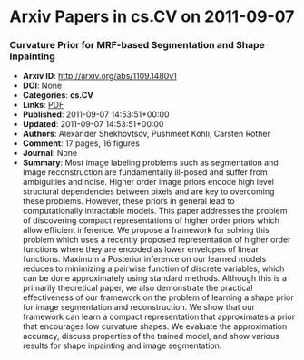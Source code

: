 # Arxiv Papers in cs.CV on 2011-09-07
### Curvature Prior for MRF-based Segmentation and Shape Inpainting
- **Arxiv ID**: http://arxiv.org/abs/1109.1480v1
- **DOI**: None
- **Categories**: **cs.CV**
- **Links**: [PDF](http://arxiv.org/pdf/1109.1480v1)
- **Published**: 2011-09-07 14:53:51+00:00
- **Updated**: 2011-09-07 14:53:51+00:00
- **Authors**: Alexander Shekhovtsov, Pushmeet Kohli, Carsten Rother
- **Comment**: 17 pages, 16 figures
- **Journal**: None
- **Summary**: Most image labeling problems such as segmentation and image reconstruction are fundamentally ill-posed and suffer from ambiguities and noise. Higher order image priors encode high level structural dependencies between pixels and are key to overcoming these problems. However, these priors in general lead to computationally intractable models. This paper addresses the problem of discovering compact representations of higher order priors which allow efficient inference. We propose a framework for solving this problem which uses a recently proposed representation of higher order functions where they are encoded as lower envelopes of linear functions. Maximum a Posterior inference on our learned models reduces to minimizing a pairwise function of discrete variables, which can be done approximately using standard methods. Although this is a primarily theoretical paper, we also demonstrate the practical effectiveness of our framework on the problem of learning a shape prior for image segmentation and reconstruction. We show that our framework can learn a compact representation that approximates a prior that encourages low curvature shapes. We evaluate the approximation accuracy, discuss properties of the trained model, and show various results for shape inpainting and image segmentation.



